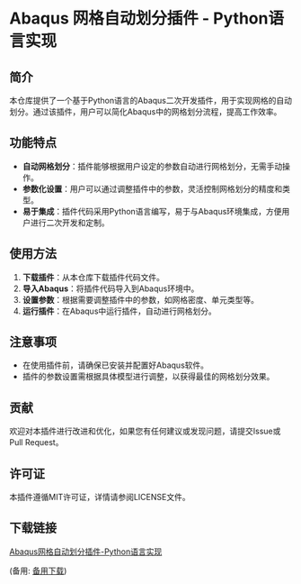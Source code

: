 # Abaqus 网格自动划分插件 - Python语言实现

## 简介

本仓库提供了一个基于Python语言的Abaqus二次开发插件，用于实现网格的自动划分。通过该插件，用户可以简化Abaqus中的网格划分流程，提高工作效率。

## 功能特点

- **自动网格划分**：插件能够根据用户设定的参数自动进行网格划分，无需手动操作。
- **参数化设置**：用户可以通过调整插件中的参数，灵活控制网格划分的精度和类型。
- **易于集成**：插件代码采用Python语言编写，易于与Abaqus环境集成，方便用户进行二次开发和定制。

## 使用方法

1. **下载插件**：从本仓库下载插件代码文件。
2. **导入Abaqus**：将插件代码导入到Abaqus环境中。
3. **设置参数**：根据需要调整插件中的参数，如网格密度、单元类型等。
4. **运行插件**：在Abaqus中运行插件，自动进行网格划分。

## 注意事项

- 在使用插件前，请确保已安装并配置好Abaqus软件。
- 插件的参数设置需根据具体模型进行调整，以获得最佳的网格划分效果。

## 贡献

欢迎对本插件进行改进和优化，如果您有任何建议或发现问题，请提交Issue或Pull Request。

## 许可证

本插件遵循MIT许可证，详情请参阅LICENSE文件。

## 下载链接
[Abaqus网格自动划分插件-Python语言实现](https://pan.quark.cn/s/d2e8c47d6c00) 

(备用: [备用下载](https://pan.baidu.com/s/1I2KsArYs4wdlk7fx3VDAEA?pwd=1234))
